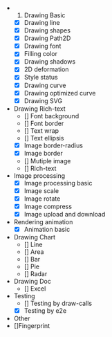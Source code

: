 
- 1. Drawing Basic
  - [x] Drawing line
  - [x] Drawing shapes
  - [x] Drawing Path2D
  - [x] Drawing font
  - [x] Filling color
  - [x] Drawing shadows
  - [x] 2D deformation
  - [x] Style status
  - [x] Drawing curve
  - [x] Drawing optimized curve 
  - [x] Drawing SVG
- Drawing Rich-text 
  - [] Font background
  - [] Font border
  - [] Text wrap
  - [] Text ellipsis
  - [x] Image border-radius
  - [x] Image border
  - [] Mutiple image
  - [] Rich-text
- Image processing
  - [x] Image processing basic
  - [x] Image scale
  - [x] Image rotate
  - [x] Image compress
  - [x] Image upload and download
- Rendering animation
  - [x] Animation basic
- Drawing Chart
  - [] Line
  - [] Area
  - [] Bar
  - [] Pie
  - [] Radar
- Drawing Doc
  - [] Excel
- Testing
  - [] Testing by draw-calls
  - [x] Testing by e2e
- Other
 - []Fingerprint

  
